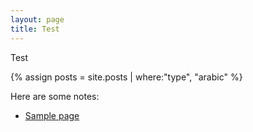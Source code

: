 ```yaml
---
layout: page
title: Test
---
```


Test

{% assign posts = site.posts | where:"type", "arabic" %}

Here are some notes:

- <a href="{{ site.url }}{{site.baseurl}}/arabic/sample.html">Sample page</a>
